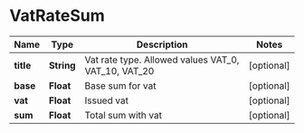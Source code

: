 # VatRateSum

Name | Type | Description | Notes
------------ | ------------- | ------------- | -------------
**title** | **String** | Vat rate type. Allowed values VAT_0, VAT_10, VAT_20 | [optional] 
**base** | **Float** | Base sum for vat | [optional] 
**vat** | **Float** | Issued vat | [optional] 
**sum** | **Float** | Total sum with vat | [optional] 